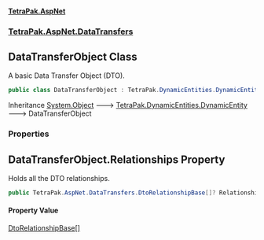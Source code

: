 #### [TetraPak.AspNet](index.md 'index')
### [TetraPak.AspNet.DataTransfers](TetraPak_AspNet_DataTransfers.md 'TetraPak.AspNet.DataTransfers')
## DataTransferObject Class
A basic Data Transfer Object (DTO).  
```csharp
public class DataTransferObject : TetraPak.DynamicEntities.DynamicEntity
```

Inheritance [System.Object](https://docs.microsoft.com/en-us/dotnet/api/System.Object 'System.Object') &#129106; [TetraPak.DynamicEntities.DynamicEntity](https://docs.microsoft.com/en-us/dotnet/api/TetraPak.DynamicEntities.DynamicEntity 'TetraPak.DynamicEntities.DynamicEntity') &#129106; DataTransferObject  
### Properties
<a name='TetraPak_AspNet_DataTransfers_DataTransferObject_Relationships'></a>
## DataTransferObject.Relationships Property
Holds all the DTO relationships.   
```csharp
public TetraPak.AspNet.DataTransfers.DtoRelationshipBase[]? Relationships { get; set; }
```
#### Property Value
[DtoRelationshipBase](TetraPak_AspNet_DataTransfers_DtoRelationshipBase.md 'TetraPak.AspNet.DataTransfers.DtoRelationshipBase')[[]](https://docs.microsoft.com/en-us/dotnet/api/System.Array 'System.Array')
  
